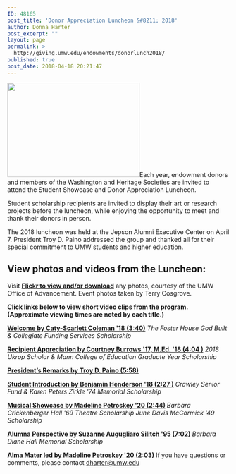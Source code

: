 ```yaml
---
ID: 48165
post_title: 'Donor Appreciation Luncheon &#8211; 2018'
author: Donna Harter
post_excerpt: ""
layout: page
permalink: >
  http://giving.umw.edu/endowments/donorlunch2018/
published: true
post_date: 2018-04-18 20:21:47
---
```

<img class="alignleft wp-image-48167 size-medium" src="http://giving.umw.edu/wp-content/uploads/2018/04/UMW-2018-Luncheon-49-300x214.jpg" alt="" width="300" height="214" />Each year, endowment donors and members of the Washington and Heritage Societies are invited to attend the Student Showcase and Donor Appreciation Luncheon.

Student scholarship recipients are invited to display their art or research projects before the luncheon, while enjoying the opportunity to meet and thank their donors in person.

The 2018 luncheon was held at the Jepson Alumni Executive Center on April 7. President Troy D. Paino addressed the group and thanked all for their special commitment to UMW students and higher education.
<h2>View photos and videos from the Luncheon:</h2>
Visit <a href="https://flic.kr/s/aHsmadyeLQ"><strong>Flickr to view and/or download</strong></a> any photos, courtesy of the UMW Office of Advancement. Event photos taken by Terry Cosgrove.

<strong>Click links below to view short video clips from the program.
(Approximate viewing times are noted by each title.)
</strong>

<a href="https://youtu.be/631SWjpEau8"><strong>Welcome by Caty-Scarlett Coleman '18 (3:40)</strong></a>
<em>The Foster House God Built &amp; Collegiate Funding Services Scholarship</em>

<a href="https://youtu.be/sDAo2zQBnxc"><strong>Recipient Appreciation by Courtney Burrows '17, M.Ed. '18 (4:04 )</strong></a>
<em>2018 Ukrop Scholar &amp; Mann College of Education Graduate Year Scholarship</em>

<a href="https://youtu.be/pFKjrLvN6X4"><strong>President’s Remarks by Troy D. Paino (5:58)</strong></a>

<strong><a href="https://youtu.be/jZyt1y8zw7Y">Student Introduction by Benjamin Henderson '18 (2:27 )</a>
</strong><em>Crawley Senior Fund &amp; Karen Peters Zirkle '74 </em><em>Memorial Scholarship</em>

<strong><a href="https://youtu.be/SzwcukJ52EI">Musical Showcase by Madeline Petroskey '20 (2:44)</a>
</strong><em>Barbara Crickenberger Hall '69 Theatre Scholarship</em>
<em>June Davis McCormick '49 Scholarship</em>

<a href="https://youtu.be/66LNdE8nHSU"><strong>Alumna Perspective by Suzanne Augugliaro Silitch '95 (7:02)</strong></a>
<em>Barbara Diane Hall Memorial Scholarship</em><em>
</em>

<strong><a href="https://youtu.be/6WoVCSz312M">Alma Mater led by Madeline Petroskey '20 (2:03)</a>
</strong>
If you have questions or comments, please contact <a href="mailto:dharter@umw.edu" target="_blank" rel="noopener">dharter@umw.edu</a>